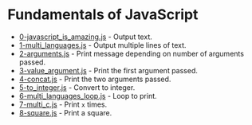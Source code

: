 # Fundamentals of JavaScript

- [0-javascript_is_amazing.js](./0-javascript_is_amazing.js) - Output text.
- [1-multi_languages.js](./1-multi_languages.js) - Output multiple lines of text.
- [2-arguments.js](./2-arguments.js) - Print message depending on number of arguments passed.
- [3-value_argument.js](./3-value_argument.js) - Print the first argument passed.
- [4-concat.js](./4-concat.js) - Print the two arguments passed.
- [5-to_integer.js](./5-to_integer.js) - Convert to integer.
- [6-multi_languages_loop.js](./6-multi_languages_loop.js) - Loop to print.
- [7-multi_c.js](./7-multi_c.js) - Print `x` times.
- [8-square.js](./8-square.js) - Print a square.
